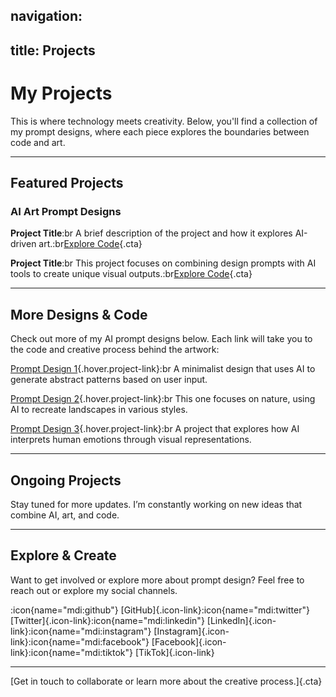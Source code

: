 ## navigation:

## title: Projects

# My Projects

This is where technology meets creativity. Below, you'll find a collection of my prompt designs, where each piece explores the boundaries between code and art.

---

## Featured Projects

### AI Art Prompt Designs

**Project Title**:br
A brief description of the project and how it explores AI-driven art.\:br[Explore Code](#){.cta}

**Project Title**:br
This project focuses on combining design prompts with AI tools to create unique visual outputs.\:br[Explore Code](#){.cta}

---

## More Designs & Code

Check out more of my AI prompt designs below. Each link will take you to the code and creative process behind the artwork:

[Prompt Design 1](#){.hover.project-link}\:br
A minimalist design that uses AI to generate abstract patterns based on user input.

[Prompt Design 2](#){.hover.project-link}\:br
This one focuses on nature, using AI to recreate landscapes in various styles.

[Prompt Design 3](#){.hover.project-link}\:br
A project that explores how AI interprets human emotions through visual representations.

---

## Ongoing Projects

Stay tuned for more updates. I’m constantly working on new ideas that combine AI, art, and code.

---

## Explore & Create

Want to get involved or explore more about prompt design? Feel free to reach out or explore my social channels.

:icon{name="mdi:github"} [GitHub]{.icon-link}\:icon{name="mdi\:twitter"} [Twitter]{.icon-link}\:icon{name="mdi\:linkedin"} [LinkedIn]{.icon-link}\:icon{name="mdi\:instagram"} [Instagram]{.icon-link}\:icon{name="mdi\:facebook"} [Facebook]{.icon-link}\:icon{name="mdi\:tiktok"} [TikTok]{.icon-link}

---

[Get in touch to collaborate or learn more about the creative process.]{.cta}
